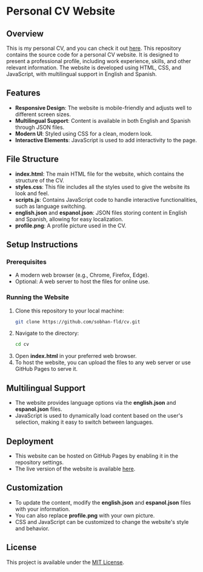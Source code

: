# Personal CV Website

## Overview
This is my personal CV, and you can check it out [here](https://sobhan-fld.github.io/cv/).
This repository contains the source code for a personal CV website. It is designed to present a professional profile, including work experience, skills, and other relevant information. The website is developed using HTML, CSS, and JavaScript, with multilingual support in English and Spanish.

## Features
- **Responsive Design**: The website is mobile-friendly and adjusts well to different screen sizes.
- **Multilingual Support**: Content is available in both English and Spanish through JSON files.
- **Modern UI**: Styled using CSS for a clean, modern look.
- **Interactive Elements**: JavaScript is used to add interactivity to the page.

## File Structure
- **index.html**: The main HTML file for the website, which contains the structure of the CV.
- **styles.css**: This file includes all the styles used to give the website its look and feel.
- **scripts.js**: Contains JavaScript code to handle interactive functionalities, such as language switching.
- **english.json** and **espanol.json**: JSON files storing content in English and Spanish, allowing for easy localization.
- **profile.png**: A profile picture used in the CV.

## Setup Instructions

### Prerequisites
- A modern web browser (e.g., Chrome, Firefox, Edge).
- Optional: A web server to host the files for online use.

### Running the Website
1. Clone this repository to your local machine:
   ```bash
   git clone https://github.com/sobhan-fld/cv.git
   ```
2. Navigate to the directory:
   ```bash
   cd cv
   ```
3. Open **index.html** in your preferred web browser.
4. To host the website, you can upload the files to any web server or use GitHub Pages to serve it.

## Multilingual Support
- The website provides language options via the **english.json** and **espanol.json** files.
- JavaScript is used to dynamically load content based on the user's selection, making it easy to switch between languages.

## Deployment
- This website can be hosted on GitHub Pages by enabling it in the repository settings.
- The live version of the website is available [here](https://sobhan-fld.github.io/cv/).

## Customization
- To update the content, modify the **english.json** and **espanol.json** files with your information.
- You can also replace **profile.png** with your own picture.
- CSS and JavaScript can be customized to change the website's style and behavior.

## License
This project is available under the [MIT License](LICENSE).
